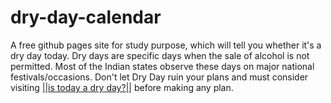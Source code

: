 # dry-day-calendar
A free github pages site for study purpose, which will tell you whether it's a dry day today.
Dry days are specific days when the sale of alcohol is not permitted. Most of the Indian states observe these days on major national festivals/occasions.
Don't let Dry Day ruin your plans and must consider visiting <a href="https://ashish-solankar.github.io/dry-day-calendar">||is today a dry day?||</a> before making any plan.
